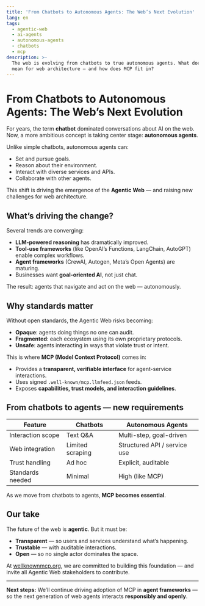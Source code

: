 ```yaml
---
title: 'From Chatbots to Autonomous Agents: The Web’s Next Evolution'
lang: en
tags:
  - agentic-web
  - ai-agents
  - autonomous-agents
  - chatbots
  - mcp
description: >-
  The web is evolving from chatbots to true autonomous agents. What does this
  mean for web architecture — and how does MCP fit in?
---
```


# From Chatbots to Autonomous Agents: The Web’s Next Evolution

For years, the term **chatbot** dominated conversations about AI on the web.
Now, a more ambitious concept is taking center stage: **autonomous agents**.

Unlike simple chatbots, autonomous agents can:
- Set and pursue goals.
- Reason about their environment.
- Interact with diverse services and APIs.
- Collaborate with other agents.

This shift is driving the emergence of the **Agentic Web** — and raising new challenges for web architecture.

## What’s driving the change?

Several trends are converging:
- **LLM-powered reasoning** has dramatically improved.
- **Tool-use frameworks** (like OpenAI’s Functions, LangChain, AutoGPT) enable complex workflows.
- **Agent frameworks** (CrewAI, Autogen, Meta’s Open Agents) are maturing.
- Businesses want **goal-oriented AI**, not just chat.

The result: agents that navigate and act on the web — autonomously.

## Why standards matter

Without open standards, the Agentic Web risks becoming:
- **Opaque**: agents doing things no one can audit.
- **Fragmented**: each ecosystem using its own proprietary protocols.
- **Unsafe**: agents interacting in ways that violate trust or intent.

This is where **MCP (Model Context Protocol)** comes in:
- Provides a **transparent, verifiable interface** for agent-service interactions.
- Uses signed `.well-known/mcp.llmfeed.json` feeds.
- Exposes **capabilities, trust models, and interaction guidelines**.

## From chatbots to agents — new requirements

| Feature | Chatbots | Autonomous Agents |
|---------|----------|-------------------|
| Interaction scope | Text Q&A | Multi-step, goal-driven |
| Web integration | Limited scraping | Structured API / service use |
| Trust handling | Ad hoc | Explicit, auditable |
| Standards needed | Minimal | High (like MCP) |

As we move from chatbots to agents, **MCP becomes essential**.

## Our take

The future of the web is **agentic**.
But it must be:
- **Transparent** — so users and services understand what’s happening.
- **Trustable** — with auditable interactions.
- **Open** — so no single actor dominates the space.

At [wellknownmcp.org](https://wellknownmcp.org), we are committed to building this foundation — and invite all Agentic Web stakeholders to contribute.

---

**Next steps:** We’ll continue driving adoption of MCP in **agent frameworks** — so the next generation of web agents interacts **responsibly and openly**.
